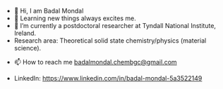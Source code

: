 - 👋 Hi, I am Badal Mondal
- 👀 Learning new things always excites me.
- 🌱 I’m currently a postdoctoral researcher at Tyndall National Institute, Ireland.
- Research area: Theoretical solid state chemistry/physics (material science).
<!--- - **Research topic: 'Computational modeling of optical properties in strain-engineered multinary III-V semiconductors'** --->
<!--- - **Project supervisor: Prof. Ralf Tonner-Zech, Physical and Theoretical Chemistry, Philipps-University Marburg + Leipzig University, Germany** --->
- 📫 How to reach me badalmondal.chembgc@gmail.com
<!--- - Status: Looking for **Postdoctoral, Research assistance, Scientific assistance position in theoretical/computational solid state chemistry/physics from middle of 2022**.--->
- LinkedIn: https://www.linkedin.com/in/badal-mondal-5a3522149

<!---
bmondal94/bmondal94 is a ✨ special ✨ repository because its `README.md` (this file) appears on your GitHub profile.
You can click the Preview link to take a look at your changes.
--->
